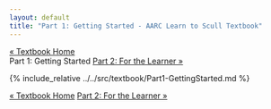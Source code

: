 ```yaml
---
layout: default
title: "Part 1: Getting Started - AARC Learn to Scull Textbook"
---
```


<div class="textbook-header">
  <a href="/textbook/" class="textbook-home-link">« Textbook Home</a>
  <div class="textbook-navigation-compact">
    <span class="prev-chapter"></span>
    <span class="current-part">Part 1: Getting Started</span>
    <a href="/textbook/chapters/part2.md" class="next-chapter">Part 2: For the Learner »</a>
  </div>
</div>

{% include_relative ../../src/textbook/Part1-GettingStarted.md %}

<div class="textbook-footer">
  <div class="textbook-navigation-compact">
    <span class="prev-chapter"></span>
    <a href="/textbook/" class="textbook-home-link">« Textbook Home</a>
    <a href="/textbook/chapters/part2.md" class="next-chapter">Part 2: For the Learner »</a>
  </div>
</div>